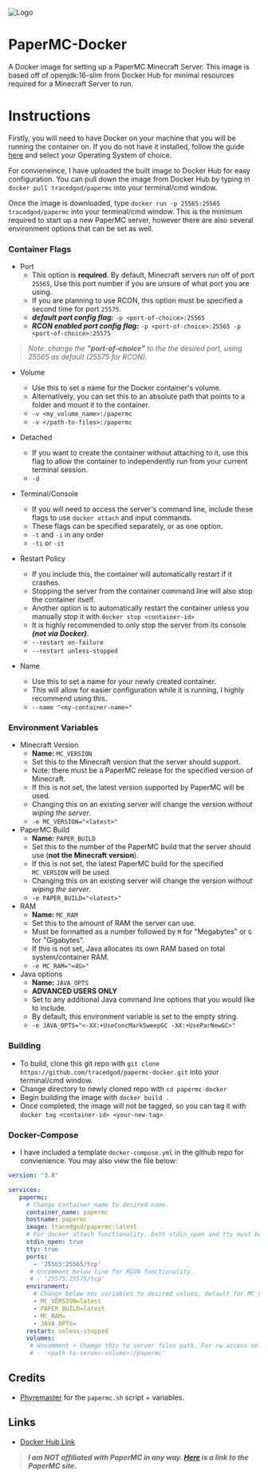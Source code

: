 ![Logo](https://miro.medium.com/max/617/1*v9KNKSA_Pz4lywnXWNh1SQ.png)


# PaperMC-Docker
A Docker image for setting up a PaperMC Minecraft Server. This image is based off of openjdk:16-slim from Docker Hub for minimal resources required for a Minecraft Server to run.

# Instructions

Firstly, you will need to have Docker on your machine that you will be running the container on. If you do not have it installed, follow the guide [here](https://docs.docker.com/get-docker/) and select your Operating System of choice.

For convieneince, I have uploaded the built image to Docker Hub for easy configuration. You can pull down the image from Docker Hub by typing in `docker pull tracedgod/papermc` into your terminal/cmd window.

Once the image is downloaded, type `docker run -p 25565:25565 tracedgod/papermc` into your terminal/cmd window. This is the minimum required to start up a new PaperMC server, however there are also several environment options that can be set as well.

### Container Flags

- Port
  - This option is __required__. By default, Minecraft servers run off of port `25565`, Use this port number if you are unsure of what port you are using.
  - If you are planning to use RCON, this option must be specified a second time for port `25575`.
  - *__default port config flag:__* `-p <port-of-choice>:25565`
  - *__RCON enabled port config flag:__* `-p <port-of-choice>:25565 -p <port-of-choice>:25575`
> *Note: change the __"port-of-choice"__ to the the desired port, using 25565 as default (25575 for RCON).*

- Volume
  - Use this to set a name for the Docker container's volume.
  - Alternatively, you can set this to an absolute path that points to a folder and mount it to the container.
  - `-v <my_volume_name>:/papermc`
  - `-v </path-to-files>:/papermc`

- Detached
  - If you want to create the container without attaching to it, use this flag to allow the container to independently run from your current terminal session.
  - `-d`

- Terminal/Console
  - If you will need to access the server's command line, include these flags to use `docker attach` and input commands.
  - These flags can be specified separately, or as one option.
  - `-t` and `-i` in any order
  - `-ti` or `-it`

- Restart Policy
  - If you include this, the container will automatically restart if it crashes.
  - Stopping the server from the container command line will also stop the container itself.
  - Another option is to automatically restart the container unless you manually stop it with `docker stop <container-id>`
  - It is highly recommended to only stop the server from its console __*(not via Docker)*__.
  - `--restart on-failure`
  - `--restart unless-stopped`

- Name
  - Use this to set a name for your newly created container.
  - This will allow for easier configuration while it is running, I highly recommend using this.
  - `--name "<my-container-name>"`

### Environment Variables

- Minecraft Version
  - **Name:** `MC_VERSION`
  - Set this to the Minecraft version that the server should support.
  - Note: there must be a PaperMC release for the specified version of Minecraft.
  - If this is not set, the latest version supported by PaperMC will be used.
  - Changing this on an existing server will change the version *without wiping the server*.
  - `-e MC_VERSION="<latest>"`
- PaperMC Build
  - **Name:** `PAPER_BUILD`
  - Set this to the number of the PaperMC build that the server should use (**not the Minecraft version**).
  - If this is not set, the latest PaperMC build for the specified `MC_VERSION` will be used.
  - Changing this on an existing server will change the version *without wiping the server*.
  - `-e PAPER_BUILD="<latest>"`
- RAM
  - **Name:** `MC_RAM`
  - Set this to the amount of RAM the server can use.
  - Must be formatted as a number followed by `M` for "Megabytes" or `G` for "Gigabytes".
  - If this is not set, Java allocates its own RAM based on total system/container RAM.
  - `-e MC_RAM="<4G>"`
- Java options
  - **Name:** `JAVA_OPTS`
  - **ADVANCED USERS ONLY**
  - Set to any additional Java command line options that you would like to include.
  - By default, this environment variable is set to the empty string.
  - `-e JAVA_OPTS="<-XX:+UseConcMarkSweepGC -XX:+UseParNewGC>"`

### Building
  - To build, clone this git repo with `git clone https://github.com/tracedgod/papermc-docker.git` into your terminal/cmd window.
  - Change directory to newly cloned repo with `cd papermc-docker`
  - Begin building the image with `docker build .`
  - Once completed, the image will not be tagged, so you can tag it with `docker tag <container-id> <your-new-tag>`

### Docker-Compose
  - I have included a template `docker-compose.yml` in the github repo for convienience. You may also view the file below:
```yaml
version: "3.8"

services:
   papermc:
     # Change container_name to desired name.
     container_name: papermc
     hostname: papermc
     image: tracedgod/papermc:latest
     # For docker attach functionality, both stdin_open and tty must be set to true.
     stdin_open: true
     tty: true
     ports:
       - '25565:25565/tcp'
      # Uncomment below line for RCON functionality.
      # - '25575:25575/tcp'
     environment:
       # Change below env variables to desired values, default for MC_VERSION + PAPER_BUILD is latest, MC_RAM + JAVA_OPTS are optional.
       - MC_VERSION=latest
       - PAPER_BUILD=latest
       - MC_RAM=
       - JAVA_OPTS=
     restart: unless-stopped
     volumes:
      # Uncomment + Change this to server files path. For rw access on host, create a new group with GID 5000 and add yourself to said group.
      # - '<path-to-server-volume>:/papermc'
```

## Credits

  - [Phyremaster](https://github.com/Phyremaster/papermc-docker) for the `papermc.sh` script + variables.

## Links 

  - [Docker Hub Link](https://hub.docker.com/r/tracedgod/papermc)

>__*I am **NOT** affiliated with PaperMC in any way. [Here](https://papermc.io/) is a link to the PaperMC site.*__
